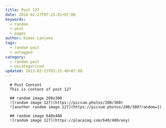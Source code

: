 ```yaml
---
title: Post 127
date: 2014-02-27T07:25:01+07:00
keywords:
  - random
  - post
  - pages
author: Dimas Lanjaka
tags:
  - random post
  - untagged
category:
  - random post
  - uncategorized
updated: 2013-03-23T03:15:40+07:00
---
```


      # Post Content
      This is content of post 127

      ## random image 200x300
      ![random image 127](https://picsum.photos/200/300)
      ![another random image 127](https://picsum.photos/200/300?random=1)

      ## random image 640x480
      ![random image 127](https://placeimg.com/640/480/any)
      